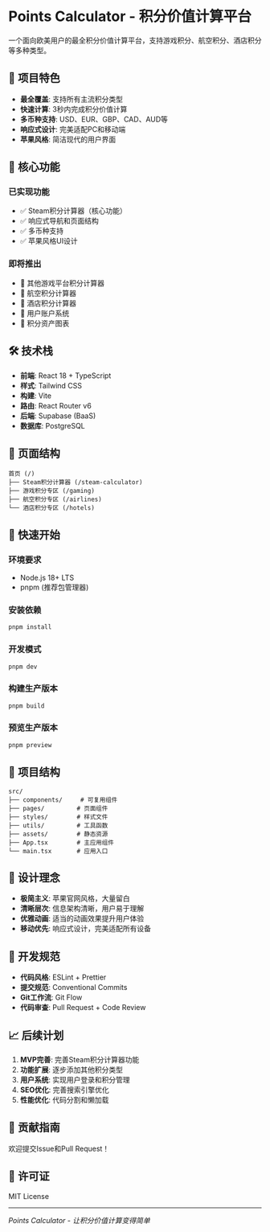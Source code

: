 # Points Calculator - 积分价值计算平台

一个面向欧美用户的最全积分价值计算平台，支持游戏积分、航空积分、酒店积分等多种类型。

## 🚀 项目特色

- **最全覆盖**: 支持所有主流积分类型
- **快速计算**: 3秒内完成积分价值计算
- **多币种支持**: USD、EUR、GBP、CAD、AUD等
- **响应式设计**: 完美适配PC和移动端
- **苹果风格**: 简洁现代的用户界面

## 🎯 核心功能

### 已实现功能
- ✅ Steam积分计算器（核心功能）
- ✅ 响应式导航和页面结构
- ✅ 多币种支持
- ✅ 苹果风格UI设计

### 即将推出
- 🚧 其他游戏平台积分计算器
- 🚧 航空积分计算器
- 🚧 酒店积分计算器
- 🚧 用户账户系统
- 🚧 积分资产图表

## 🛠️ 技术栈

- **前端**: React 18 + TypeScript
- **样式**: Tailwind CSS
- **构建**: Vite
- **路由**: React Router v6
- **后端**: Supabase (BaaS)
- **数据库**: PostgreSQL

## 📱 页面结构

```
首页 (/)
├── Steam积分计算器 (/steam-calculator)
├── 游戏积分专区 (/gaming)
├── 航空积分专区 (/airlines)
└── 酒店积分专区 (/hotels)
```

## 🚀 快速开始

### 环境要求
- Node.js 18+ LTS
- pnpm (推荐包管理器)

### 安装依赖
```bash
pnpm install
```

### 开发模式
```bash
pnpm dev
```

### 构建生产版本
```bash
pnpm build
```

### 预览生产版本
```bash
pnpm preview
```

## 📁 项目结构

```
src/
├── components/     # 可复用组件
├── pages/         # 页面组件
├── styles/        # 样式文件
├── utils/         # 工具函数
├── assets/        # 静态资源
├── App.tsx        # 主应用组件
└── main.tsx       # 应用入口
```

## 🎨 设计理念

- **极简主义**: 苹果官网风格，大量留白
- **清晰层次**: 信息架构清晰，用户易于理解
- **优雅动画**: 适当的动画效果提升用户体验
- **移动优先**: 响应式设计，完美适配所有设备

## 🔧 开发规范

- **代码风格**: ESLint + Prettier
- **提交规范**: Conventional Commits
- **Git工作流**: Git Flow
- **代码审查**: Pull Request + Code Review

## 📈 后续计划

1. **MVP完善**: 完善Steam积分计算器功能
2. **功能扩展**: 逐步添加其他积分类型
3. **用户系统**: 实现用户登录和积分管理
4. **SEO优化**: 完善搜索引擎优化
5. **性能优化**: 代码分割和懒加载

## 🤝 贡献指南

欢迎提交Issue和Pull Request！

## 📄 许可证

MIT License

---

*Points Calculator - 让积分价值计算变得简单*
